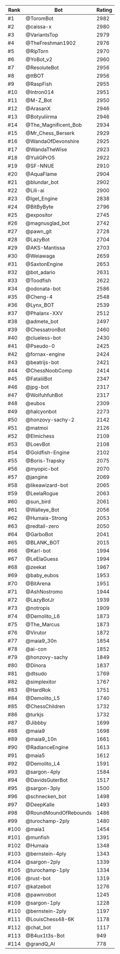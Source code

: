 Rank|Bot|Rating
---|---|---
#1|@ToromBot|2982
#2|@caissa-x|2980
#3|@VariantsTop|2979
#4|@TheFreshman1902|2976
#5|@RipTorn|2970
#6|@YoBot_v2|2960
#7|@ResoluteBot|2956
#8|@ttBOT|2956
#9|@RaspFish|2955
#10|@Intron014|2951
#11|@M-Z_Bot|2950
#12|@ArasanX|2946
#13|@Botyuliirma|2946
#14|@The_Magnificent_Bob|2934
#15|@Mr_Chess_Berserk|2929
#16|@WandaOfDevonshire|2925
#17|@WandaTheWise|2923
#18|@YuliGPrO5|2922
#19|@SF-NNUE|2910
#20|@AquaFlame|2904
#21|@blundar_bot|2902
#22|@Lili-ai|2900
#23|@Igel_Engine|2838
#24|@BitByByte|2796
#25|@expositor|2745
#26|@magnusglad_bot|2742
#27|@pawn_git|2728
#28|@LazyBot|2704
#29|@AKS-Mantissa|2703
#30|@Weiawaga|2659
#31|@SaxtonEngine|2653
#32|@bot_adario|2631
#33|@Toodfish|2622
#34|@odonata-bot|2586
#35|@Cheng-4|2548
#36|@Lynx_BOT|2539
#37|@Phalanx-XXV|2512
#38|@admete_bot|2497
#39|@ChessatronBot|2460
#40|@clueless-bot|2430
#41|@Pseudo-0|2425
#42|@fornax-engine|2424
#43|@beatrijs-bot|2421
#44|@ChessNoobComp|2414
#45|@FataliiBot|2347
#46|@jpg-bot|2317
#47|@WolfuhfuhBot|2317
#48|@eubos|2309
#49|@halcyonbot|2273
#50|@honzovy-sachy-2|2142
#51|@matmoi|2126
#52|@Elmichess|2109
#53|@LoevBot|2108
#54|@Goldfish-Engine|2102
#55|@Boris-Trapsky|2075
#56|@myopic-bot|2070
#57|@jangine|2069
#58|@likeawizard-bot|2065
#59|@LeelaRogue|2063
#60|@sun_bird|2061
#61|@Walleye_Bot|2056
#62|@Humaia-Strong|2053
#63|@redtail-zero|2050
#64|@GarboBot|2041
#65|@BLANK_BOT|2015
#66|@Karl-bot|1994
#67|@LeElaGuess|1994
#68|@zeekat|1967
#69|@baby_eubos|1953
#70|@BitArena|1951
#71|@AshNostromo|1944
#72|@LazyBotJr|1939
#73|@notropis|1909
#74|@Demolito_L6|1873
#75|@The_Marcus|1873
#76|@Virutor|1872
#77|@maia9_30n|1854
#78|@ai-con|1852
#79|@honzovy-sachy|1849
#80|@Dinora|1837
#81|@dtsudo|1769
#82|@simplexitor|1767
#83|@HardRok|1751
#84|@Demolito_L5|1740
#85|@ChessChildren|1732
#86|@turkjs|1732
#87|@Jibbby|1699
#88|@maia9|1698
#89|@maia9_10n|1661
#90|@RadianceEngine|1613
#91|@maia5|1612
#92|@Demolito_L4|1591
#93|@sargon-4ply|1584
#94|@DavidsGuterBot|1517
#95|@sargon-3ply|1500
#96|@schnecken_bot|1498
#97|@DeepKalle|1493
#98|@RoundMoundOfRebounds|1486
#99|@turochamp-2ply|1480
#100|@maia1|1454
#101|@munfish|1391
#102|@Humaia|1348
#103|@bernstein-4ply|1343
#104|@sargon-2ply|1339
#105|@turochamp-1ply|1334
#106|@rust-bot|1319
#107|@katzebot|1276
#108|@pawnrobot|1245
#109|@sargon-1ply|1228
#110|@bernstein-2ply|1197
#111|@LouisChess48-6K|1178
#112|@chat_bot|1117
#113|@B4ux1t3s-Bot|949
#114|@grandQ_AI|778
